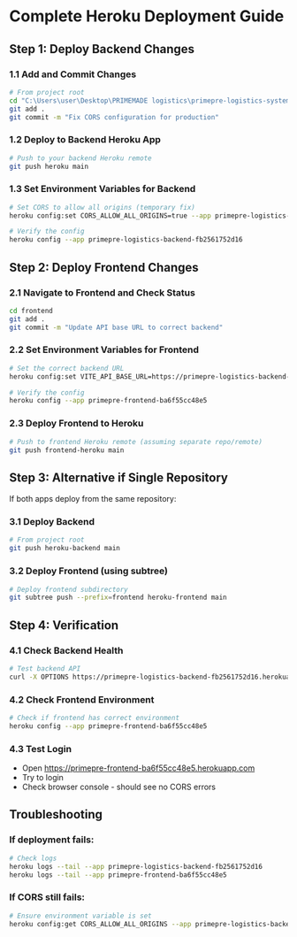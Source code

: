 # Complete Heroku Deployment Guide

## Step 1: Deploy Backend Changes

### 1.1 Add and Commit Changes
```bash
# From project root
cd "C:\Users\user\Desktop\PRIMEMADE logistics\primepre-logistics-system"
git add .
git commit -m "Fix CORS configuration for production"
```

### 1.2 Deploy to Backend Heroku App
```bash
# Push to your backend Heroku remote
git push heroku main
```

### 1.3 Set Environment Variables for Backend
```bash
# Set CORS to allow all origins (temporary fix)
heroku config:set CORS_ALLOW_ALL_ORIGINS=true --app primepre-logistics-backend-fb2561752d16

# Verify the config
heroku config --app primepre-logistics-backend-fb2561752d16
```

## Step 2: Deploy Frontend Changes

### 2.1 Navigate to Frontend and Check Status
```bash
cd frontend
git add .
git commit -m "Update API base URL to correct backend"
```

### 2.2 Set Environment Variables for Frontend
```bash
# Set the correct backend URL
heroku config:set VITE_API_BASE_URL=https://primepre-logistics-backend-fb2561752d16.herokuapp.com --app primepre-frontend-ba6f55cc48e5

# Verify the config
heroku config --app primepre-frontend-ba6f55cc48e5
```

### 2.3 Deploy Frontend to Heroku
```bash
# Push to frontend Heroku remote (assuming separate repo/remote)
git push frontend-heroku main
```

## Step 3: Alternative if Single Repository

If both apps deploy from the same repository:

### 3.1 Deploy Backend
```bash
# From project root
git push heroku-backend main
```

### 3.2 Deploy Frontend (using subtree)
```bash
# Deploy frontend subdirectory
git subtree push --prefix=frontend heroku-frontend main
```

## Step 4: Verification

### 4.1 Check Backend Health
```bash
# Test backend API
curl -X OPTIONS https://primepre-logistics-backend-fb2561752d16.herokuapp.com/api/auth/login/
```

### 4.2 Check Frontend Environment
```bash
# Check if frontend has correct environment
heroku config --app primepre-frontend-ba6f55cc48e5
```

### 4.3 Test Login
- Open https://primepre-frontend-ba6f55cc48e5.herokuapp.com
- Try to login
- Check browser console - should see no CORS errors

## Troubleshooting

### If deployment fails:
```bash
# Check logs
heroku logs --tail --app primepre-logistics-backend-fb2561752d16
heroku logs --tail --app primepre-frontend-ba6f55cc48e5
```

### If CORS still fails:
```bash
# Ensure environment variable is set
heroku config:get CORS_ALLOW_ALL_ORIGINS --app primepre-logistics-backend-fb2561752d16
```

